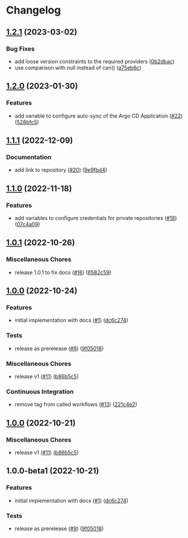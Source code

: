 # Changelog

## [1.2.1](https://github.com/camptocamp/devops-stack-module-application/compare/v1.2.0...v1.2.1) (2023-03-02)


### Bug Fixes

* add loose version constraints to the required providers ([0b2dbac](https://github.com/camptocamp/devops-stack-module-application/commit/0b2dbac600d521f887cf171103d631c55dfd1053))
* use comparison with null instead of can() ([a75eb6c](https://github.com/camptocamp/devops-stack-module-application/commit/a75eb6cba478ea9eaa6fe674d015a9e2989a0808))

## [1.2.0](https://github.com/camptocamp/devops-stack-module-application/compare/v1.1.1...v1.2.0) (2023-01-30)


### Features

* add variable to configure auto-sync of the Argo CD Application ([#22](https://github.com/camptocamp/devops-stack-module-application/issues/22)) ([528bfc5](https://github.com/camptocamp/devops-stack-module-application/commit/528bfc521deb70c043fe05ee7c066fd2dcbe75e9))

## [1.1.1](https://github.com/camptocamp/devops-stack-module-application/compare/v1.1.0...v1.1.1) (2022-12-09)


### Documentation

* add link to repository ([#20](https://github.com/camptocamp/devops-stack-module-application/issues/20)) ([9e9fbd4](https://github.com/camptocamp/devops-stack-module-application/commit/9e9fbd4d582e6cb346292b2a8a1e8424e6298c0b))

## [1.1.0](https://github.com/camptocamp/devops-stack-module-application/compare/v1.0.1...v1.1.0) (2022-11-18)


### Features

* add variables to configure credentials for private repositories ([#18](https://github.com/camptocamp/devops-stack-module-application/issues/18)) ([07c4a09](https://github.com/camptocamp/devops-stack-module-application/commit/07c4a09486232b1398192e3d55de171fa109d17d))

## [1.0.1](https://github.com/camptocamp/devops-stack-module-application/compare/v1.0.0...v1.0.1) (2022-10-26)


### Miscellaneous Chores

* release 1.0.1 to fix docs ([#16](https://github.com/camptocamp/devops-stack-module-application/issues/16)) ([6582c59](https://github.com/camptocamp/devops-stack-module-application/commit/6582c59d473cccca6cfad83fc5a7c2d9a3332427))

## [1.0.0](https://github.com/camptocamp/devops-stack-module-application/compare/v1.0.0...v1.0.0) (2022-10-24)


### Features

* initial implementation with docs ([#1](https://github.com/camptocamp/devops-stack-module-application/issues/1)) ([dc6c274](https://github.com/camptocamp/devops-stack-module-application/commit/dc6c274e5cf87b7a6d3c1560537112520ca58bfe))


### Tests

* release as prerelease ([#9](https://github.com/camptocamp/devops-stack-module-application/issues/9)) ([9f05018](https://github.com/camptocamp/devops-stack-module-application/commit/9f05018d42e836c8e6a9d71c8c5589b4f95a86e6))


### Miscellaneous Chores

* release v1 ([#11](https://github.com/camptocamp/devops-stack-module-application/issues/11)) ([b86b5c5](https://github.com/camptocamp/devops-stack-module-application/commit/b86b5c5395f03ca23542f277c97703cc532f579a))


### Continuous Integration

* remove tag from called workflows ([#13](https://github.com/camptocamp/devops-stack-module-application/issues/13)) ([221c4e2](https://github.com/camptocamp/devops-stack-module-application/commit/221c4e2ca9bf84f014c43c4532784c7c5a69e498))

## [1.0.0](https://github.com/camptocamp/devops-stack-module-application/compare/v1.0.0-beta1...v1.0.0) (2022-10-21)


### Miscellaneous Chores

* release v1 ([#11](https://github.com/camptocamp/devops-stack-module-application/issues/11)) ([b86b5c5](https://github.com/camptocamp/devops-stack-module-application/commit/b86b5c5395f03ca23542f277c97703cc532f579a))

## 1.0.0-beta1 (2022-10-21)


### Features

* initial implementation with docs ([#1](https://github.com/camptocamp/devops-stack-module-application/issues/1)) ([dc6c274](https://github.com/camptocamp/devops-stack-module-application/commit/dc6c274e5cf87b7a6d3c1560537112520ca58bfe))


### Tests

* release as prerelease ([#9](https://github.com/camptocamp/devops-stack-module-application/issues/9)) ([9f05018](https://github.com/camptocamp/devops-stack-module-application/commit/9f05018d42e836c8e6a9d71c8c5589b4f95a86e6))

